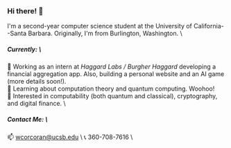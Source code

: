 ### Hi there! 👋

I'm a second-year computer science student at the University of California--Santa Barbara. Originally, I'm from Burlington, Washington. \

##### Currently: \
🔭 Working as an intern at *Haggard Labs / Burgher Haggard* developing a financial aggregation app. Also, building a personal website and an AI game (more details soon!). \
🌱 Learning about computation theory and quantum computing. Woohoo! \
🤔 Interested in computability (both quantum and classical), cryptography, and digital finance. \

##### Contact Me: \ 
📫 wcorcoran@ucsb.edu \ 
📞 360-708-7616 \

<!--
**wrcorcoran/wrcorcoran** is a ✨ _special_ ✨ repository because its `README.md` (this file) appears on your GitHub profile.

Here are some ideas to get you started:

- 🔭 I’m currently working on ...
- 🌱 I’m currently learning ...
- 👯 I’m looking to collaborate on ...
- 🤔 I’m looking for help with ...
- 💬 Ask me about ...
- 📫 How to reach me: ...
- 😄 Pronouns: ...
- ⚡ Fun fact: ...
-->
